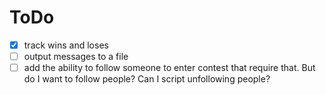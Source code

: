 # ToDo

- [x]  track wins and loses
- [ ]  output messages to a file
- [ ]  add the ability to follow someone to enter contest that require that.  But do I want to follow people?  Can I script unfollowing people?
